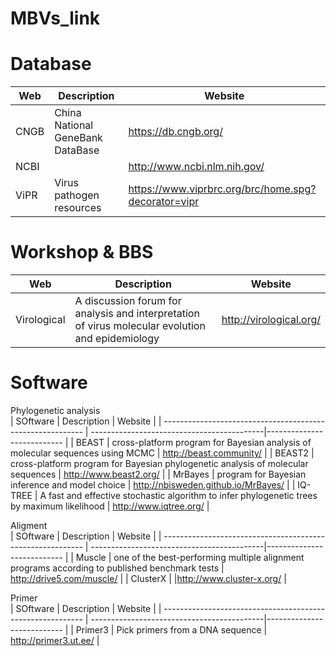 # MBVs_link


# Database
| Web                | Description                                                                      | Website                    |
| ------------------ | ---------------------------------------------------------------------------------|--------------------------- |
| CNGB               | China National GeneBank DataBase                                                 | https://db.cngb.org/       |
| NCBI               |    | http://www.ncbi.nlm.nih.gov/ |
| ViPR               | Virus pathogen resources                                | https://www.viprbrc.org/brc/home.spg?decorator=vipr |


# Workshop & BBS
| Web                | Description                                                                      | Website                    |
| -------------------------------------------------------- | -------------------------------------------|--------------------------- |
|Virological|A discussion forum for analysis and interpretation of virus molecular evolution and epidemiology| http://virological.org/ |


# Software
 Phylogenetic analysis                                                                                                                 
| SOftware               | Description                                                                      | Website                    |
| ---------------------------------------------------------- | -------------------------------------------|--------------------------- |
| BEAST                | cross-platform program for Bayesian analysis of molecular sequences using MCMC   | http://beast.community/    |
| BEAST2               | cross-platform program for Bayesian phylogenetic analysis of molecular sequences | http://www.beast2.org/     |
| MrBayes              | program for Bayesian inference and model choice                       | http://nbisweden.github.io/MrBayes/   |
| IQ-TREE       | A fast and effective stochastic algorithm to infer phylogenetic trees by maximum likelihood | http://www.iqtree.org/ |
  
  Aligment                                                                                                                              
| SOftware             | Description                                                                      | Website                    |
| ---------------------------------------------------------- | -------------------------------------------|--------------------------- |
| Muscle   | one of the best-performing multiple alignment programs according to published benchmark tests | http://drive5.com/muscle/ |
| ClusterX   |                                                                                             |http://www.cluster-x.org/  |

  Primer                                                                                                                                 
| SOftware             | Description                                                                      | Website                    |
| ---------------------------------------------------------- | -------------------------------------------|--------------------------- |
| Primer3              | Pick primers from a DNA sequence                                                  |     http://primer3.ut.ee/ |
